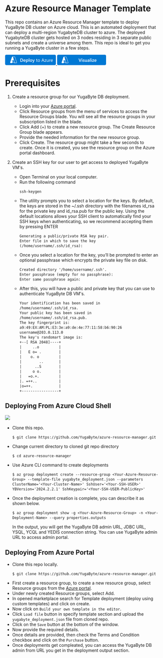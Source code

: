 # Azure Resource Manager Template

This repo contains an Azure Resource Manager template to deploy YugaByte DB cluster on Azure cloud. This is an automated deployment that can deploy a multi-region YugabyteDB cluster to azure. The deployed YugabyteDB cluster gets hosted on 3 nodes residing in 3 separate public subnets and create a universe among them. This repo is ideal to get you running a YugaByte cluster in a few steps.

<a href="https://portal.azure.com/#create/Microsoft.Template/uri/https%3A%2F%2Fraw.githubusercontent.com%2Fyugabyte%2Fazure-resource-manager%2Fmaster%2Fyugabyte_deployment.json" target="_blank">
    <img src="https://raw.githubusercontent.com/Azure/azure-quickstart-templates/master/1-CONTRIBUTION-GUIDE/images/deploytoazure.png"/>
</a>
<a href="http://armviz.io/#/?load=https%3A%2F%2Fraw.githubusercontent.com%2Fyugabyte%2Fazure-resource-manager%2Fmaster%2Fyugabyte_deployment.json" target="_blank">
    <img src="https://raw.githubusercontent.com/Azure/azure-quickstart-templates/master/1-CONTRIBUTION-GUIDE/images/visualizebutton.png"/>
</a>


# Prerequisites 
  1. Create a resource group for our YugaByte DB deployment.
     - Login into your [Azure portal](https://portal.azure.com/).
     - Click Resource groups from the menu of services to access the Resource Groups blade. You will see all the resource groups in your subscription listed in the blade.
     - Click Add (+) to create a new resource group. The Create Resource Group blade appears.
     - Provide the needed information for the new resource group.
     - Click Create. The resource group might take a few seconds to create. Once it is created, you see the resource group on the Azure portal dashboard.
  
  2. Create an SSH key for our user to get access to deployed YugaByte VM's.
     - Open Terminal on your local computer.
     - Run the following command 
        ```
        ssh-keygen
        ```     
     - The utility prompts you to select a location for the keys. By default, the keys are stored in the ~/.ssh directory with the filenames id_rsa for the private key and id_rsa.pub for the public key. Using the default locations allows your SSH client to automatically find your SSH keys when authenticating, so we recommend accepting them by pressing ENTER
       ```
       Generating a public/private RSA key pair.
       Enter file in which to save the key (/home/username/.ssh/id_rsa):
       ```
     - Once you select a location for the key, you’ll be prompted to enter an optional passphrase which encrypts the private key file on disk.
       ```
       Created directory '/home/username/.ssh'.
       Enter passphrase (empty for no passphrase):
       Enter same passphrase again:
       ``` 
      - After this, you will have a public and private key that you can use to authenticate YugaByte DB VM's.
        ```
        Your identification has been saved in /home/username/.ssh/id_rsa.
        Your public key has been saved in /home/username/.ssh/id_rsa.pub.
        The key fingerprint is:
        a9:49:EX:AM:PL:E3:3e:a9:de:4e:77:11:58:b6:90:26 username@203.0.113.0
        The key's randomart image is:
        +--[ RSA 2048]----+
        |     ..o         |
        |   E o= .        |
        |    o. o         |
        |        ..       |
        |      ..S        |
        |     o o.        |
        |   =o.+.         |
        |. =++..          |
        |o=++.            |
        +-----------------+
        ```

## Deploying From Azure Cloud Shell 
<a href="https://shell.azure.com" target="_blank">
    <img src="https://shell.azure.com/images/launchcloudshell.png"/>
</a>

  - Clone this repo.
    ```
    $ git clone https://github.com/YugaByte/azure-resource-manager.git
    ```
  - Change current directory to cloned git repo directory
    ```
    $ cd azure-resource-manager
    ```
  - Use Azure CLI command to create deployments <br/> 
    ```
    $ az group deployment create --resource-group <Your-Azure-Resource-Group> --template-file yugabyte_deployment.json --parameters ClusterName='<Your-Cluster-Name>' SshUser='<Your-SSH-USER>' YBVersion='2024.2.2.1' SshKeypair='<Your-SSH-USER-PublicKey>'
    ```
  - Once the deployment creation is complete, you can describe it as shown below.
    ```
    $ az group deployment show -g <Your-Azure-Resource-Group> -n <Your-Deployment-Name> --query properties.outputs
    ```
    In the output, you will get the YugaByte DB admin URL, JDBC URL, YSQL, YCQL and YEDIS connection string. You can use YugaByte admin URL to access admin portal.

## Deploying From Azure Portal
 - Clone this repo locally.
     ```
     $ git clone https://github.com/YugaByte/azure-resource-manager.git
     ```
  - First create a resource group, to create a new resource group, select Resource groups from the [Azure portal](https://portal.azure.com/).
  - Under newly created Resource groups, select Add.
  - In opened marketplace search for Template deployment (deploy using custom templates) and click on create.
  - Now click on `Build your own template in the editor`.
  - Click `Load file` button in specify template section and upload the `yugabyte_deployment.json` file from cloned repo. 
  -  Click on the `Save` button at the bottom of the window.
  -  Now provide the required details.
  -  Once details are provided, then check the Terms and Condition checkbox and click on the `Purchase` button. 
  -  Once deployments get compleated, you can access the YugaByte DB admin from URL you get in the deployment output section.
